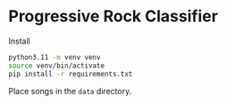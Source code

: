 # Progressive Rock Classifier

Install

```sh
python3.11 -m venv venv
source venv/bin/activate
pip install -r requirements.txt
```

Place songs in the `data` directory.
